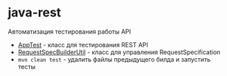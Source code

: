 # java-rest
Автоматизация тестирования работы API
- [AppTest](https://github.com/Salimgareev/java-rest/blob/efae28d1f69ce69ea45c81bfdec03e3b53ea74ef/src/test/java/ru/ibs/AppTest.java) - класс для тестирования REST API
- [RequestSpecBuilderUtil](https://github.com/Salimgareev/java-rest/blob/efae28d1f69ce69ea45c81bfdec03e3b53ea74ef/src/test/java/ru/ibs/RequestSpecBuilderUtil.java) - класс для управления RequestSpecification
- `mvn clean test` - удалить файлы предыдущего билда и запустить тесты
